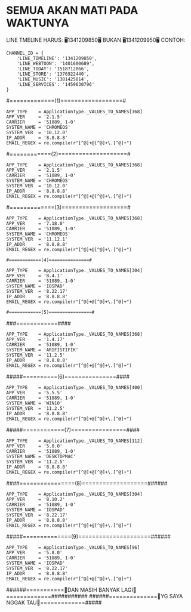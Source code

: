 # SEMUA AKAN MATI PADA WAKTUNYA

LINE TMELINE HARUS: 🖥1341209850🖥
                           BUKAN 🖥1341209950🖥
CONTOH:

    CHANNEL_ID = {
        'LINE_TIMELINE': '1341209850',
        'LINE_WEBTOON': '1401600689',
        'LINE_TODAY': '1518712866',
        'LINE_STORE': '1376922440',
        'LINE_MUSIC': '1381425814',
        'LINE_SERVICES': '1459630796'
    }

#=============(1)==================#

    APP_TYPE    = ApplicationType._VALUES_TO_NAMES[368]
    APP_VER     = '2.1.5'
    CARRIER     = '51089, 1-0'
    SYSTEM_NAME = 'CHROMEOS'
    SYSTEM_VER  = '10.12.0'
    IP_ADDR     = '8.8.8.8'
    EMAIL_REGEX = re.compile(r"[^@]+@[^@]+\.[^@]+")
    
#============(2)====================#

    APP_TYPE    = ApplicationType._VALUES_TO_NAMES[368]
    APP_VER     = '2.1.5'
    CARRIER     = '51089, 1-0'
    SYSTEM_NAME = 'CHROMEOS'
    SYSTEM_VER  = '10.12.0'
    IP_ADDR     = '8.8.8.8'
    EMAIL_REGEX = re.compile(r"[^@]+@[^@]+\.[^@]+")

#=============(3)===================#

    APP_TYPE    = ApplicationType._VALUES_TO_NAMES[368]
    APP_VER     = '7.18.0'
    CARRIER     = '51089, 1-0'
    SYSTEM_NAME = 'CHROMEOS'
    SYSTEM_VER  = '11.12.1'
    IP_ADDR     = '8.8.8.8'
    EMAIL_REGEX = re.compile(r"[^@]+@[^@]+\.[^@]+")
    
    #============(4)===============#
    
    APP_TYPE    = ApplicationType._VALUES_TO_NAMES[304]
    APP_VER     = '8.4.1'
    CARRIER     = '51089, 1-0'
    SYSTEM_NAME = 'IOSPAD'
    SYSTEM_VER  = '8.22.17'
    IP_ADDR     = '8.8.8.8'
    EMAIL_REGEX = re.compile(r"[^@]+@[^@]+\.[^@]+")
    
    #============(5)================#





###============####

    APP_TYPE    = ApplicationType._VALUES_TO_NAMES[368]
    APP_VER     = '1.4.17'
    CARRIER     = '51089, 1-0'
    SYSTEM_NAME = 'ARIFISTIFIK'
    SYSTEM_VER  = '11.2.5'
    IP_ADDR     = '8.8.8.8'
    EMAIL_REGEX = re.compile(r"[^@]+@[^@]+\.[^@]+")

#####==========(6)===============####

    APP_TYPE    = ApplicationType._VALUES_TO_NAMES[400]
    APP_VER     = '5.5.5'
    CARRIER     = '51089, 1-0'
    SYSTEM_NAME = 'WIN10'
    SYSTEM_VER  = '11.2.5'
    IP_ADDR     = '8.8.8.8'
    EMAIL_REGEX = re.compile(r"[^@]+@[^@]+\.[^@]+")
    
#####============(7)================####


    APP_TYPE    = ApplicationType._VALUES_TO_NAMES[112]
    APP_VER     = '5.8.0'
    CARRIER     = '51089, 1-0'
    SYSTEM_NAME = 'DESKTOPMAC'
    SYSTEM_VER  = '11.2.5'
    IP_ADDR     = '8.8.8.8'
    EMAIL_REGEX = re.compile(r"[^@]+@[^@]+\.[^@]+")
   

 ####================(8)===================######
        
    APP_TYPE    = ApplicationType._VALUES_TO_NAMES[304]
    APP_VER     = '8.10.2'
    CARRIER     = '51089, 1-0'
    SYSTEM_NAME = 'IOSPAD'
    SYSTEM_VER  = '8.22.17'
    IP_ADDR     = '8.8.8.8'
    EMAIL_REGEX = re.compile(r"[^@]+@[^@]+\.[^@]+")
    
#####==============(9)=====================######
        
    APP_TYPE    = ApplicationType._VALUES_TO_NAMES[96]
    APP_VER     = '5.8.0'
    CARRIER     = '51089, 1-0'
    SYSTEM_NAME = 'IOSPAD'
    SYSTEM_VER  = '8.22.17'
    IP_ADDR     = '8.8.8.8'
    EMAIL_REGEX = re.compile(r"[^@]+@[^@]+\.[^@]+")
    
######===========🙉DAN MASIH BANYAK LAGI🙉=============###########
######==============🙊YG SAYA NGGAK TAU🙊=============#####
